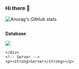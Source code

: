 ### Hi there 👋

<!--
**geun98/geun98** is a ✨ _special_ ✨ repository because its `README.md` (this file) appears on your GitHub profile.

Here are some ideas to get you started:

- 🔭 I’m currently working on ...
- 🌱 I’m currently learning ...
- 👯 I’m looking to collaborate on ...
- 🤔 I’m looking for help with ...
- 💬 Ask me about ...
- 📫 How to reach me: ...
- 😄 Pronouns: ...
- ⚡ Fun fact: ...
-->
![Anurag's GitHub stats](https://github-readme-stats.vercel.app/api?username=geun98&show_icons=true&theme=veu)
<div style="display:flex; flex-direction:column; align-items:flex-start;">
    <!-- Database -->
    <p><strong>Database</strong></p>
    <img src="https://img.shields.io/badge/sqlite-#003B57?style=for-the-badge&logo=SQLite&logoColor=black">
    <div>
        
    </div>
    <!-- Server -->
    <p><strong>Server</strong></p>
<br>
</div>

